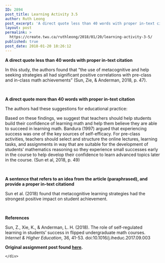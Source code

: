 ```yaml
---
ID: 2894
post_title: Learning Activity 3.5
author: Ruth Leong
post_excerpt: 'A direct quote less than 40 words with proper in-text citation In this study, the authors found that &ldquo;the use of metacognitive and help seeking strategies all had significant positive correlations with pre-class and in-class math achievements&rdquo; (Sun, Zie, &amp; Anderman, 2018, p. 47). &nbsp; A direct quote more than 40 words with proper in-text [&hellip;]'
layout: post
permalink: >
  https://create.twu.ca/ruthleong/2018/01/20/learning-activity-3-5/
published: true
post_date: 2018-01-20 18:26:12
---
```

<strong>A direct quote less than 40 words with proper in-text citation</strong>

In this study, the authors found that &#8220;the use of metacognitive and help seeking strategies all had significant positive correlations with pre-class and in-class math achievements&#8221; (Sun, Zie, &amp; Anderman, 2018, p. 47).

&nbsp;

<strong>A direct quote more than 40 words with proper in-text citation</strong>

The authors had these suggestions for educational practice:

Based on these findings, we suggest that teachers should help students build their confidence of learning math and help them believe they are able to succeed in learning math. Bandura (1997) argued that experiencing success was one of the key sources of self-efficacy. For pre-class activities, teachers should select and structure the online lectures, learning tasks, and assignments in way that are suitable for the development of students&#8217; mathematics reasoning so they experience small successes early in the course to help develop their confidence to learn advanced topics later in the course. (Sun et al, 2018, p. 49)

&nbsp;

<strong>A sentence that refers to an idea from the article (paraphrased), and provide a proper in-text citationd</strong>

Sun et al. (2018) found that metacognitive learning strategies had the strongest positive impact on student achievement.

&nbsp;

<strong>References</strong>

Sun, Z., Xie, K., &amp; Anderman, L. H. (2018). The role of self-regulated learning in students’ success in flipped undergraduate math courses. <em>Internet &amp; Higher Education</em>, 36, 41-53. doi:10.1016/j.iheduc.2017.09.003

<strong>Original assignment post found <a href="https://create.twu.ca/ldrs591-sp18/unit-3-learning-activities/">here</a>. </strong>

<div id="themify_builder_content-384" data-postid="384" class="themify_builder_content themify_builder_content-384 themify_builder">

    </div>

<!-- /themify_builder_content -->